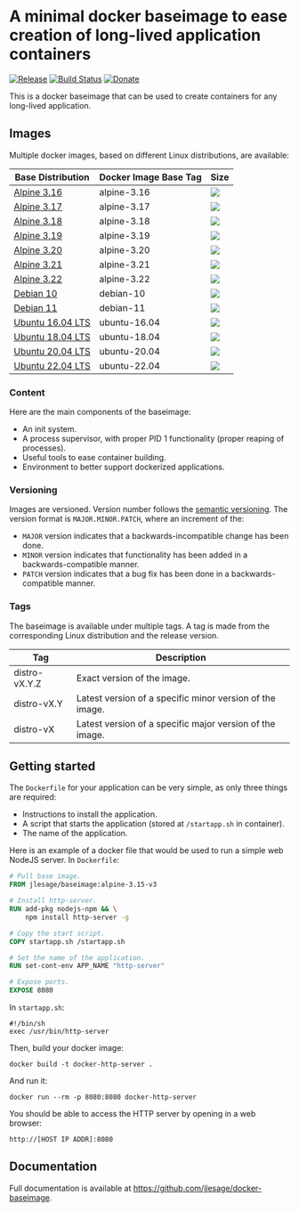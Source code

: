 # A minimal docker baseimage to ease creation of long-lived application containers
[![Release](https://img.shields.io/github/release/jlesage/docker-baseimage.svg?logo=github&style=for-the-badge)](https://github.com/jlesage/docker-baseimage/releases/latest)
[![Build Status](https://img.shields.io/github/actions/workflow/status/jlesage/docker-baseimage/build-baseimage.yml?logo=github&branch=master&style=for-the-badge)](https://github.com/jlesage/docker-baseimage/actions/workflows/build-baseimage.yml)
[![Donate](https://img.shields.io/badge/Donate-PayPal-green.svg?style=for-the-badge)](https://paypal.me/JocelynLeSage)

This is a docker baseimage that can be used to create containers for any
long-lived application.

## Images

Multiple docker images, based on different Linux distributions, are available:

| Base Distribution  | Docker Image Base Tag | Size |
|--------------------|-----------------------|------|
| [Alpine 3.16]      | alpine-3.16           | [![](https://img.shields.io/docker/image-size/jlesage/baseimage/alpine-3.16-v3?style=for-the-badge)](#)  |
| [Alpine 3.17]      | alpine-3.17           | [![](https://img.shields.io/docker/image-size/jlesage/baseimage/alpine-3.17-v3?style=for-the-badge)](#)  |
| [Alpine 3.18]      | alpine-3.18           | [![](https://img.shields.io/docker/image-size/jlesage/baseimage/alpine-3.18-v3?style=for-the-badge)](#)  |
| [Alpine 3.19]      | alpine-3.19           | [![](https://img.shields.io/docker/image-size/jlesage/baseimage/alpine-3.19-v3?style=for-the-badge)](#)  |
| [Alpine 3.20]      | alpine-3.20           | [![](https://img.shields.io/docker/image-size/jlesage/baseimage/alpine-3.20-v3?style=for-the-badge)](#)  |
| [Alpine 3.21]      | alpine-3.21           | [![](https://img.shields.io/docker/image-size/jlesage/baseimage/alpine-3.21-v3?style=for-the-badge)](#)  |
| [Alpine 3.22]      | alpine-3.22           | [![](https://img.shields.io/docker/image-size/jlesage/baseimage/alpine-3.22-v3?style=for-the-badge)](#)  |
| [Debian 10]        | debian-10             | [![](https://img.shields.io/docker/image-size/jlesage/baseimage/debian-10-v3?style=for-the-badge)](#)    |
| [Debian 11]        | debian-11             | [![](https://img.shields.io/docker/image-size/jlesage/baseimage/debian-11-v3?style=for-the-badge)](#)    |
| [Ubuntu 16.04 LTS] | ubuntu-16.04          | [![](https://img.shields.io/docker/image-size/jlesage/baseimage/ubuntu-16.04-v3?style=for-the-badge)](#) |
| [Ubuntu 18.04 LTS] | ubuntu-18.04          | [![](https://img.shields.io/docker/image-size/jlesage/baseimage/ubuntu-18.04-v3?style=for-the-badge)](#) |
| [Ubuntu 20.04 LTS] | ubuntu-20.04          | [![](https://img.shields.io/docker/image-size/jlesage/baseimage/ubuntu-20.04-v3?style=for-the-badge)](#) |
| [Ubuntu 22.04 LTS] | ubuntu-22.04          | [![](https://img.shields.io/docker/image-size/jlesage/baseimage/ubuntu-22.04-v3?style=for-the-badge)](#) |

[Alpine 3.16]: https://alpinelinux.org/posts/Alpine-3.16.0-released.html
[Alpine 3.17]: https://alpinelinux.org/posts/Alpine-3.17.0-released.html
[Alpine 3.18]: https://alpinelinux.org/posts/Alpine-3.18.0-released.html
[Alpine 3.19]: https://alpinelinux.org/posts/Alpine-3.19.0-released.html
[Alpine 3.20]: https://alpinelinux.org/posts/Alpine-3.20.0-released.html
[Alpine 3.21]: https://alpinelinux.org/posts/Alpine-3.21.0-released.html
[Alpine 3.22]: https://alpinelinux.org/posts/Alpine-3.22.0-released.html
[Debian 10]: https://www.debian.org/releases/buster/
[Debian 11]: https://www.debian.org/releases/bullseye/
[Ubuntu 16.04 LTS]: http://releases.ubuntu.com/16.04/
[Ubuntu 18.04 LTS]: http://releases.ubuntu.com/18.04/
[Ubuntu 20.04 LTS]: http://releases.ubuntu.com/20.04/
[Ubuntu 22.04 LTS]: http://releases.ubuntu.com/22.04/

### Content

Here are the main components of the baseimage:

  * An init system.
  * A process supervisor, with proper PID 1 functionality (proper reaping of
    processes).
  * Useful tools to ease container building.
  * Environment to better support dockerized applications.


### Versioning

Images are versioned. Version number follows the [semantic versioning]. The
version format is `MAJOR.MINOR.PATCH`, where an increment of the:

  - `MAJOR` version indicates that a backwards-incompatible change has been done.
  - `MINOR` version indicates that functionality has been added in a backwards-compatible manner.
  - `PATCH` version indicates that a bug fix has been done in a backwards-compatible manner.

[semantic versioning]: https://semver.org

### Tags

The baseimage is available under multiple tags. A tag is made from the
corresponding Linux distribution and the release version.

| Tag           | Description                                              |
|---------------|----------------------------------------------------------|
| distro-vX.Y.Z | Exact version of the image.                              |
| distro-vX.Y   | Latest version of a specific minor version of the image. |
| distro-vX     | Latest version of a specific major version of the image. |

## Getting started

The `Dockerfile` for your application can be very simple, as only three things
are required:

  * Instructions to install the application.
  * A script that starts the application (stored at `/startapp.sh` in
    container).
  * The name of the application.

Here is an example of a docker file that would be used to run a simple web
NodeJS server.
In `Dockerfile`:
```Dockerfile
# Pull base image.
FROM jlesage/baseimage:alpine-3.15-v3

# Install http-server.
RUN add-pkg nodejs-npm && \
    npm install http-server -g

# Copy the start script.
COPY startapp.sh /startapp.sh

# Set the name of the application.
RUN set-cont-env APP_NAME "http-server"

# Expose ports.
EXPOSE 8080
```

In `startapp.sh`:
```shell
#!/bin/sh
exec /usr/bin/http-server
```

Then, build your docker image:

    docker build -t docker-http-server .

And run it:

    docker run --rm -p 8080:8080 docker-http-server

You should be able to access the HTTP server by opening in a web browser:

```
http://[HOST IP ADDR]:8080
```

## Documentation

Full documentation is available at https://github.com/jlesage/docker-baseimage.

